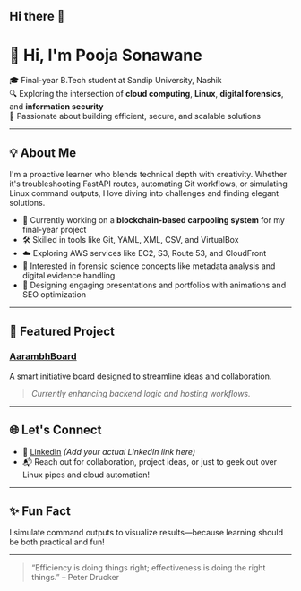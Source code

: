 ## Hi there 👋

# 👋 Hi, I'm Pooja Sonawane

🎓 Final-year B.Tech student at Sandip University, Nashik  
🔍 Exploring the intersection of **cloud computing**, **Linux**, **digital forensics**, and **information security**  
🚀 Passionate about building efficient, secure, and scalable solutions

---

## 💡 About Me

I'm a proactive learner who blends technical depth with creativity. Whether it's troubleshooting FastAPI routes, automating Git workflows, or simulating Linux command outputs, I love diving into challenges and finding elegant solutions.

- 🧠 Currently working on a **blockchain-based carpooling system** for my final-year project  
- 🛠️ Skilled in tools like Git, YAML, XML, CSV, and VirtualBox  
- ☁️ Exploring AWS services like EC2, S3, Route 53, and CloudFront  
- 🔐 Interested in forensic science concepts like metadata analysis and digital evidence handling  
- 🎨 Designing engaging presentations and portfolios with animations and SEO optimization

---

## 📂 Featured Project

### [AarambhBoard](https://github.com/PoojaOnGit/AarambhBoard)  
A smart initiative board designed to streamline ideas and collaboration.  
> *Currently enhancing backend logic and hosting workflows.*

---

## 🌐 Let's Connect

- 💼 [LinkedIn](https://www.linkedin.com/in/your-linkedin-handle) *(Add your actual LinkedIn link here)*  
- 📬 Reach out for collaboration, project ideas, or just to geek out over Linux pipes and cloud automation!

---

## ✨ Fun Fact

I simulate command outputs to visualize results—because learning should be both practical and fun!

---

> “Efficiency is doing things right; effectiveness is doing the right things.” – Peter Drucker
